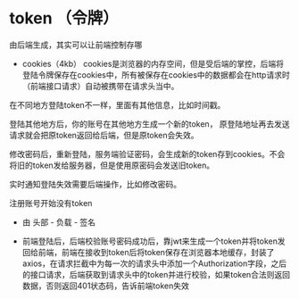 # token （令牌）
由后端生成，其实可以让前端控制存哪
- cookies（4kb）
cookies是浏览器的内存空间，但是受后端的掌控，后端将登陆令牌保存在cookies中，所有被保存在cookies中的数据都会在http请求时（前端接口请求）自动被携带在请求头当中。

在不同地方登陆token不一样，里面有其他信息，比如时间戳。

登陆其他地方后，你的账号在其他地方生成一个新的token，
原登陆地址再去发送请求就会把原token返回给后端，但是原token会失效。


修改密码后，重新登陆，服务端验证密码，会生成新的token存到cookies。不会将旧的token发给服务器，但是使用原密码会发送旧token。

实时通知登陆失效需要后端操作，比如修改密码。

注册账号开始没有token

- 由 头部 - 负载 - 签名

- 前端登陆后，后端校验账号密码成功后，靠jwt来生成一个token并将token发回给前端，前端在接收到token后将token保存在浏览器本地缓存，封装了axios，在请求拦截中为每一次的请求头中添加一个Authorization字段，之后的接口请求，后端获取到请求头中的token并进行校验，如果token合法则返回数据，否则返回401状态码，告诉前端token失效